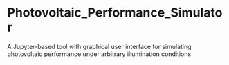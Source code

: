 # Photovoltaic_Performance_Simulator
A Jupyter-based tool with graphical user interface for simulating photovoltaic performance under arbitrary illumination conditions
